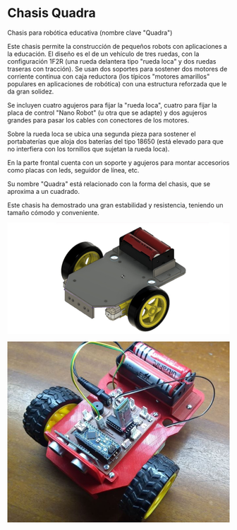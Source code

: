 # Chasis Quadra
Chasis para robótica educativa (nombre clave "Quadra")

Este chasis permite la construcción de pequeños robots con aplicaciones a la educación.
El diseño es el de un vehículo de tres ruedas, con la configuración 1F2R (una rueda delantera tipo "rueda loca" y dos ruedas traseras con tracción). Se usan dos soportes para sostener dos motores de corriente continua con caja reductora (los típicos "motores amarillos" populares en aplicaciones de robótica) con una estructura reforzada que le da gran solidez.

Se incluyen cuatro agujeros para fijar la "rueda loca", cuatro para fijar la placa de control "Nano Robot" (u otra que se adapte) y dos agujeros grandes para pasar los cables con conectores de los motores.

Sobre la rueda loca se ubica una segunda pieza para sostener el portabaterías que aloja dos baterías del tipo 18650 (está elevado para que no interfiera con los tornillos que sujetan la rueda loca).

En la parte frontal cuenta con un soporte y agujeros para montar accesorios como placas con leds, seguidor de línea, etc.

Su nombre "Quadra" está relacionado con la forma del chasis, que se aproxima a un cuadrado.

Este chasis ha demostrado una gran estabilidad y resistencia, teniendo un tamaño cómodo y conveniente.


![Quadra](https://github.com/etolocka/chasis-Quadra/blob/master/imagenes/chasis_quadra.jpg?raw=true)

![Quadra](https://github.com/etolocka/chasis-Quadra/blob/master/imagenes/robot.jpg?raw=true)

